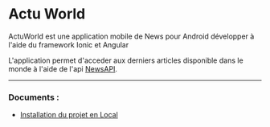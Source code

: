 Actu World
=============
ActuWorld est une application mobile de News pour Android développer à l'aide du framework Ionic et Angular 

L'application permet d'acceder aux derniers articles disponible dans le monde à l'aide de l'api [NewsAPI](https://newsapi.org/).

---

 ### **Documents :** 
- [Installation du projet en Local](https://github.com/huhulacolle/actu-world/blob/master/docs/installation.md)
